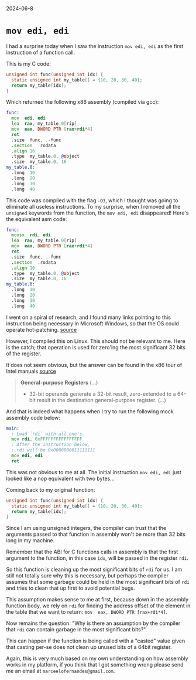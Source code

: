 2024-06-8

# `mov edi, edi`

I had a surprise today when I saw the instruction `mov edi, edi` as the first
instruction of a function call.

This is my C code:

```c
unsigned int func(unsigned int idx) {
  static unsigned int my_table[] = {10, 20, 30, 40};
  return my_table[idx];
}
```

Which returned the following x86 assembly (compiled via gcc):

```asm
func:
  mov  edi, edi
  lea  rax, my_table.0[rip]
  mov  eax, DWORD PTR [rax+rdi*4]
  ret
  .size  func, .-func
  .section  .rodata
  .align 16
  .type  my_table.0, @object
  .size  my_table.0, 16
my_table.0:
  .long  10
  .long  20
  .long  30
  .long  40
```

This code was compiled with the flag `-O3`, which I thought was going to
eliminate all useless instructions. To my surprise, when I removed all the
`unsigned` keywords from the function, the `mov edi, edi` disappeared! Here's
the equivalent asm code:

```asm
func:
  movsx  rdi, edi
  lea  rax, my_table.0[rip]
  mov  eax, DWORD PTR [rax+rdi*4]
  ret
  .size  func, .-func
  .section  .rodata
  .align 16
  .type  my_table.0, @object
  .size  my_table.0, 16
my_table.0:
  .long  10
  .long  20
  .long  30
  .long  40
```

I went on a spiral of research, and I found many links pointing to this
instruction being necessary in Microsoft Windows, so that the OS could operate
hot-patching. [source](https://devblogs.microsoft.com/oldnewthing/20110921-00/?p=9583)

However, I compiled this on Linux. This should not be relevant to me. Here is
the catch; that operation is used for zero'ing the most significant 32 bits of
the register.

It does not seem obvious, but the answer can be found in the x86 tour of Intel
manuals [source](http://web.archive.org/web/20240415061928/http://x86asm.net/articles/x86-64-tour-of-intel-manuals/)

> **General-purpose Registers**
> (...)
> - 32-bit operands generate a 32-bit result, zero-extended to a 64-bit result
>   in the destination general-purpose register.
> (...)

And that is indeed what happens when I try to run the following mock assembly
code below:

```asm
main:
  ; Load `rdi` with all one's.
  mov rdi, 0xFFFFFFFFFFFFFFFF
  ; After the instruction below,
  ; rdi will be 0x0000000011111111
  mov edi, edi
  ret
```

This was not obvious to me at all. The initial instruction `mov edi, edi` just
looked like a nop equivalent with two bytes...

Coming back to my original function:

```c
unsigned int func(unsigned int idx) {
  static unsigned int my_table[] = {10, 20, 30, 40};
  return my_table[idx];
}
```

Since I am using unsigned integers, the compiler can trust that the arguments
passed to that function in assembly won't be more than 32 bits long in my
machine.

Remember that the ABI for C functions calls in assembly is that the first
argument to the function, in this case `idx`, will be passed in the register
`rdi`.

So this function is cleaning up the most significant bits of `rdi` for us. I am
still not totally sure why this is necessary, but perhaps the compiler assumes
that some garbage could be held in the most significant bits of `rdi` and tries
to clean that up first to avoid potential bugs.

This assumption makes sense to me at first, because down in the assembly
function body, we rely on `rdi` for finding the address offset of the element
in the table that we want to return: `mov  eax, DWORD PTR [rax+rdi*4]`.

Now remains the question: "Why is there an assumption by the compiler that
`rdi` can contain garbage in the most significant bits?".

This can happen if the function is being called with a "casted" value given
that casting per-se does not clean up unused bits of a 64bit register.

Again, this is very much based on my own understanding on how assembly works in
my platform, if you think that I got something wrong please send me an email at
`marceelofernandes@gmail.com`.
